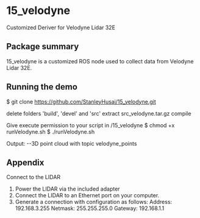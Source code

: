 # 15_velodyne

Customized Deriver for Velodyne Lidar 32E

## Package summary

15_velodyne is a customized ROS node used to collect data from Velodyne Lidar 32E.

## Running the demo

$ git clone https://github.com/StanleyHusai/15_velodyne.git

delete folders 'build', 'devel' and 'src'
extract src_velodyne.tar.gz
compile

Give execute permission to your script in /15_velodyne
$ chmod +x runVelodyne.sh
$ ./runVelodyne.sh

Output:
--3D point cloud with topic velodyne_points

## Appendix

Connect to the LIDAR

1. Power the LIDAR via the included adapter
2. Connect the LIDAR to an Ethernet port on your computer.
3. Generate a connection with configuration as follows:
    Address: 192.168.3.255
    Netmask: 255.255.255.0
    Gateway: 192.168.1.1
